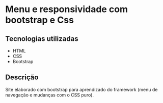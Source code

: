 # Menu e responsividade com bootstrap e Css

## Tecnologias utilizadas

- HTML
- CSS
- Bootstrap

## Descrição

Site elaborado com bootstrap para aprendizado do framework (menu de navegação e mudanças com o CSS puro).

